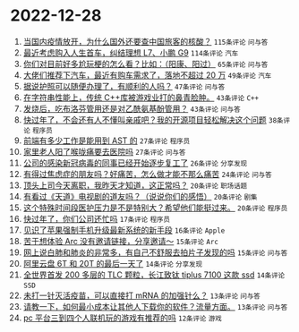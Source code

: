 # 2022-12-28

1. [当国内疫情放开，为什么国外还要查中国旅客的核酸？](https://www.v2ex.com/t/905104) `115条评论` `问与答`
1. [最近考虑购入人生首车，纠结理想 L7、小鹏 G9](https://www.v2ex.com/t/905068) `114条评论` `汽车`
1. [你们对目前好多尬玩梗的怎么看？比如：（阳康、阳过）](https://www.v2ex.com/t/905086) `65条评论` `问与答`
1. [大佬们推荐下汽车，最近有购车需求了，落地不超过 20 万](https://www.v2ex.com/t/905100) `49条评论` `汽车`
1. [据说护照可以随便办理了，有顺利的人吗？](https://www.v2ex.com/t/905063) `47条评论` `问与答`
1. [在字符串性能上，传统 C++库被游戏业打的鼻青脸肿。](https://www.v2ex.com/t/905072) `43条评论` `C++`
1. [发烧后，吃布洛芬管用还是对乙酰氨基酚管用？](https://www.v2ex.com/t/905082) `43条评论` `问与答`
1. [快过年了，不会还有人不懂叫亲戚吧？我的开源项目轻松解决这个问题](https://www.v2ex.com/t/905121) `38条评论` `程序员`
1. [前端有多少工作是能用到 AST 的](https://www.v2ex.com/t/905062) `27条评论` `程序员`
1. [家里老人阳了喉咙痛要去医院吗](https://www.v2ex.com/t/905059) `27条评论` `问与答`
1. [公司的感染新冠病毒的同事已经开始逐步复工了](https://www.v2ex.com/t/905108) `26条评论` `分享发现`
1. [有得过焦虑症的朋友吗？好痛苦，怎么做才能不那么痛苦](https://www.v2ex.com/t/905136) `24条评论` `问与答`
1. [顶头上司今天离职，我昨天才知道，这正常吗？](https://www.v2ex.com/t/905118) `20条评论` `职场话题`
1. [有看过《天道》电视剧的道友吗？（说说你们的感悟）](https://www.v2ex.com/t/905098) `20条评论` `剧集`
1. [这个特殊时间段医护压力是不是特别大？希望他们能挺过来。](https://www.v2ex.com/t/905089) `20条评论` `程序员`
1. [快过年了，你们公司还忙吗](https://www.v2ex.com/t/905144) `17条评论` `程序员`
1. [见识了苹果强制手机升级最新系统的新手段](https://www.v2ex.com/t/905109) `16条评论` `Apple`
1. [苦于想体验 Arc 没有邀请链接，分享邀请～](https://www.v2ex.com/t/905092) `15条评论` `Arc`
1. [网上说白肺和肺炎的非常多，有自己不舒服去拍片子发现的吗](https://www.v2ex.com/t/905071) `15条评论` `问与答`
1. [阿里云盘 6T 和 20T 的最后一天了](https://www.v2ex.com/t/905112) `14条评论` `分享发现`
1. [全世界首发 200 多层的 TLC 颗粒，长江致钛 tiplus 7100 这款 ssd](https://www.v2ex.com/t/905074) `14条评论` `SSD`
1. [未打一针灭活疫苗，可以直接打 mRNA 的加强针么？](https://www.v2ex.com/t/905096) `13条评论` `问与答`
1. [请教一下，如何最小成本让其他人下载你的软件？流量方面。](https://www.v2ex.com/t/905070) `13条评论` `问与答`
1. [pc 平台三到四个人联机玩的游戏有推荐的吗](https://www.v2ex.com/t/905157) `12条评论` `游戏`

